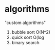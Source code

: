 # algorithms
"custom algorithms"
1) bubble sort O(N^2) 
2) quick sort O(log          
3) binary search       
                 
            
   
   
     
  
 
    
   
  
  
 
  
 
